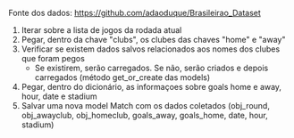 Fonte dos dados: https://github.com/adaoduque/Brasileirao_Dataset

1) Iterar sobre a lista de jogos da rodada atual
2) Pegar, dentro da chave "clubs", os clubes das chaves "home" e "away"
3) Verificar se existem dados salvos relacionados aos nomes dos clubes que foram pegos
   - Se existirem, serão carregados. Se não, serão criados e depois carregados (método get_or_create das models)
4) Pegar, dentro do dicionário, as informaçoes sobre goals home e away, hour, date e stadium
5) Salvar uma nova model Match com os dados coletados (obj_round, obj_awayclub, obj_homeclub, goals_away, goals_home, date, hour, stadium)